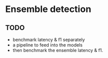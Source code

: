 # Ensemble detection

## TODO
* benchmark latency & f1 separately
* a pipeline to feed into the models
* then benchmark the ensemble latency & f1.